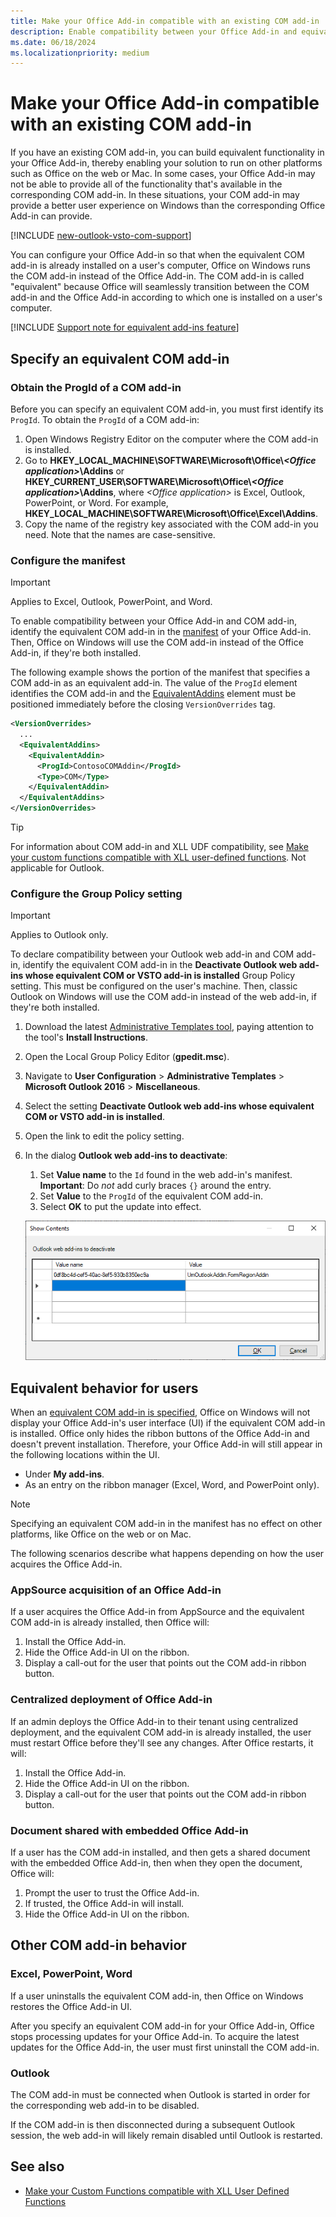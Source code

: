 ```yaml
---
title: Make your Office Add-in compatible with an existing COM add-in
description: Enable compatibility between your Office Add-in and equivalent COM add-in.
ms.date: 06/18/2024
ms.localizationpriority: medium
---
```


# Make your Office Add-in compatible with an existing COM add-in

If you have an existing COM add-in, you can build equivalent functionality in your Office Add-in, thereby enabling your solution to run on other platforms such as Office on the web or Mac. In some cases, your Office Add-in may not be able to provide all of the functionality that's available in the corresponding COM add-in. In these situations, your COM add-in may provide a better user experience on Windows than the corresponding Office Add-in can provide.

[!INCLUDE [new-outlook-vsto-com-support](../includes/new-outlook-vsto-com-support.md)]

You can configure your Office Add-in so that when the equivalent COM add-in is already installed on a user's computer, Office on Windows runs the COM add-in instead of the Office Add-in. The COM add-in is called "equivalent" because Office will seamlessly transition between the COM add-in and the Office Add-in according to which one is installed on a user's computer.

[!INCLUDE [Support note for equivalent add-ins feature](../includes/equivalent-add-in-support-note.md)]

## Specify an equivalent COM add-in

### Obtain the ProgId of a COM add-in

Before you can specify an equivalent COM add-in, you must first identify its `ProgId`. To obtain the `ProgId` of a COM add-in:

1. Open Windows Registry Editor on the computer where the COM add-in is installed.
1. Go to **HKEY_LOCAL_MACHINE\SOFTWARE\Microsoft\Office\\*<Office application\>*\Addins** or **HKEY_CURRENT_USER\SOFTWARE\Microsoft\Office\\*<Office application\>*\Addins**, where *\<Office application\>* is Excel, Outlook, PowerPoint, or Word. For example, **HKEY_LOCAL_MACHINE\SOFTWARE\Microsoft\Office\Excel\Addins**.
1. Copy the name of the registry key associated with the COM add-in you need. Note that the names are case-sensitive.

### Configure the manifest

> [!IMPORTANT]
> Applies to Excel, Outlook, PowerPoint, and Word.

To enable compatibility between your Office Add-in and COM add-in, identify the equivalent COM add-in in the [manifest](add-in-manifests.md) of your Office Add-in. Then, Office on Windows will use the COM add-in instead of the Office Add-in, if they're both installed.

The following example shows the portion of the manifest that specifies a COM add-in as an equivalent add-in. The value of the `ProgId` element identifies the COM add-in and the [EquivalentAddins](/javascript/api/manifest/equivalentaddins) element must be positioned immediately before the closing `VersionOverrides` tag.

```xml
<VersionOverrides>
  ...
  <EquivalentAddins>
    <EquivalentAddin>
      <ProgId>ContosoCOMAddin</ProgId>
      <Type>COM</Type>
    </EquivalentAddin>
  </EquivalentAddins>
</VersionOverrides>
```

> [!TIP]
> For information about COM add-in and XLL UDF compatibility, see [Make your custom functions compatible with XLL user-defined functions](../excel/make-custom-functions-compatible-with-xll-udf.md). Not applicable for Outlook.

### Configure the Group Policy setting

> [!IMPORTANT]
> Applies to Outlook only.

To declare compatibility between your Outlook web add-in and COM add-in, identify the equivalent COM add-in in the **Deactivate Outlook web add-ins whose equivalent COM or VSTO add-in is installed** Group Policy setting. This must be configured on the user's machine. Then, classic Outlook on Windows will use the COM add-in instead of the web add-in, if they're both installed.

1. Download the latest [Administrative Templates tool](https://www.microsoft.com/download/details.aspx?id=49030), paying attention to the tool's **Install Instructions**.
1. Open the Local Group Policy Editor (**gpedit.msc**).
1. Navigate to **User Configuration** > **Administrative Templates**  > **Microsoft Outlook 2016** > **Miscellaneous**.
1. Select the setting **Deactivate Outlook web add-ins whose equivalent COM or VSTO add-in is installed**.
1. Open the link to edit the policy setting.
1. In the dialog **Outlook web add-ins to deactivate**:
    1. Set **Value name** to the `Id` found in the web add-in's manifest. **Important**: Do *not* add curly braces `{}` around the entry.
    1. Set **Value** to the `ProgId` of the equivalent COM add-in.
    1. Select **OK** to put the update into effect.

    ![The "Outlook web add-ins to deactivate" dialog.](../images/outlook-deactivate-gpo-dialog.png)

## Equivalent behavior for users

When an [equivalent COM add-in is specified](#specify-an-equivalent-com-add-in), Office on Windows will not display your Office Add-in's user interface (UI) if the equivalent COM add-in is installed. Office only hides the ribbon buttons of the Office Add-in and doesn't prevent installation. Therefore, your Office Add-in will still appear in the following locations within the UI.

- Under **My add-ins**.
- As an entry on the ribbon manager (Excel, Word, and PowerPoint only).

> [!NOTE]
> Specifying an equivalent COM add-in in the manifest has no effect on other platforms, like Office on the web or on Mac.

The following scenarios describe what happens depending on how the user acquires the Office Add-in.

### AppSource acquisition of an Office Add-in

If a user acquires the Office Add-in from AppSource and the equivalent COM add-in is already installed, then Office will:

1. Install the Office Add-in.
2. Hide the Office Add-in UI on the ribbon.
3. Display a call-out for the user that points out the COM add-in ribbon button.

### Centralized deployment of Office Add-in

If an admin deploys the Office Add-in to their tenant using centralized deployment, and the equivalent COM add-in is already installed, the user must restart Office before they'll see any changes. After Office restarts, it will:

1. Install the Office Add-in.
2. Hide the Office Add-in UI on the ribbon.
3. Display a call-out for the user that points out the COM add-in ribbon button.

### Document shared with embedded Office Add-in

If a user has the COM add-in installed, and then gets a shared document with the embedded Office Add-in, then when they open the document, Office will:

1. Prompt the user to trust the Office Add-in.
2. If trusted, the Office Add-in will install.
3. Hide the Office Add-in UI on the ribbon.

## Other COM add-in behavior

### Excel, PowerPoint, Word

If a user uninstalls the equivalent COM add-in, then Office on Windows restores the Office Add-in UI.

After you specify an equivalent COM add-in for your Office Add-in, Office stops processing updates for your Office Add-in. To acquire the latest updates for the Office Add-in, the user must first uninstall the COM add-in.

### Outlook

The COM add-in must be connected when Outlook is started in order for the corresponding web add-in to be disabled.

If the COM add-in is then disconnected during a subsequent Outlook session, the web add-in will likely remain disabled until Outlook is restarted.

## See also

- [Make your Custom Functions compatible with XLL User Defined Functions](../excel/make-custom-functions-compatible-with-xll-udf.md)
